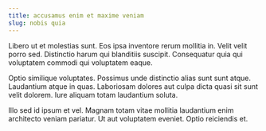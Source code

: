 ```yaml
---
title: accusamus enim et maxime veniam
slug: nobis quia
---
```


Libero ut et molestias sunt. Eos ipsa inventore rerum mollitia in. Velit velit porro sed. Distinctio harum qui blanditiis suscipit. Consequatur quia qui voluptatem commodi qui voluptatem eaque.

Optio similique voluptates. Possimus unde distinctio alias sunt sunt atque. Laudantium atque in quas. Laboriosam dolores aut culpa dicta quasi sit sunt velit dolorem. Iure aliquam totam laudantium soluta.

Illo sed id ipsum et vel. Magnam totam vitae mollitia laudantium enim architecto veniam pariatur. Ut aut voluptatem eveniet. Optio reiciendis et.
